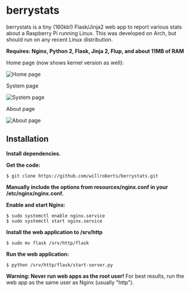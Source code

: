 berrystats
==========

berrystats is a tiny (160kb!) Flask/Jinja2 web app to report various stats about a Raspberry Pi running Linux.
This was developed on Arch, but should run on any recent Linux distribution.

**Requires: Nginx, Python 2, Flask, Jinja 2, Flup, and about 11MB of RAM**

Home page (now shows kernel version as well):

![Home page](https://raw.github.com/willroberts/berrystats/master/resources/preview_home.png)

System page

![System page](https://raw.github.com/willroberts/berrystats/master/resources/preview_system.png)

About page

![About page](https://raw.github.com/willroberts/berrystats/master/resources/preview_about.png)

Installation
------------

**Install dependencies.**

**Get the code:**

    $ git clone https://github.com/willroberts/berrystats.git

**Manually include the options from resources/nginx.conf in your /etc/nginx/nginx.conf.**

**Enable and start Nginx:**

    $ sudo systemctl enable nginx.service
    $ sudo systemctl start nginx.service

**Install the web application to /srv/http**

    $ sudo mv flask /srv/http/flask

**Run the web application:**

    $ python /srv/http/flask/start-server.py

**Warning: Never run web apps as the root user!** For best results, run the web app as the same user as Nginx (usually "http").
